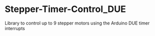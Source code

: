 # Stepper-Timer-Control_DUE
 Library to control up to 9 stepper motors using the Arduino DUE timer interrupts
